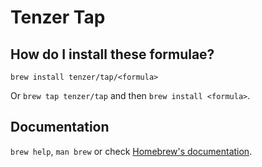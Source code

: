 # Tenzer Tap

## How do I install these formulae?

`brew install tenzer/tap/<formula>`

Or `brew tap tenzer/tap` and then `brew install <formula>`.

## Documentation

`brew help`, `man brew` or check [Homebrew's documentation](https://docs.brew.sh).
